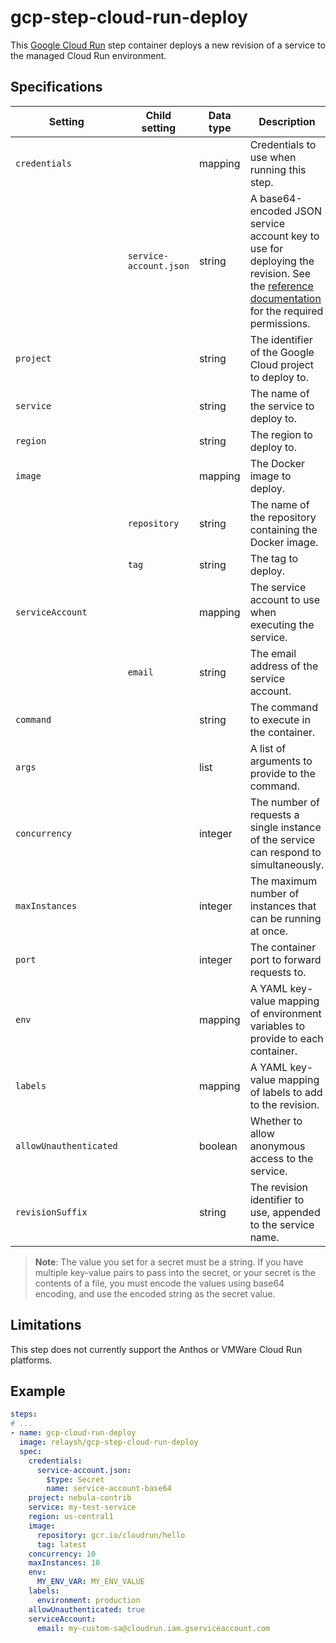 # gcp-step-cloud-run-deploy

This [Google Cloud Run](https://cloud.google.com/run) step container deploys a
new revision of a service to the managed Cloud Run environment.

## Specifications

| Setting | Child setting | Data type | Description | Default | Required |
|---------|---------------|-----------|-------------|---------|----------|
| `credentials` || mapping | Credentials to use when running this step. | None | True |
|| `service-account.json` | string | A base64-encoded JSON service account key to use for deploying the revision. See the [reference documentation](https://cloud.google.com/run/docs/reference/iam/roles#additional-configuration) for the required permissions. | None | True |
| `project` || string | The identifier of the Google Cloud project to deploy to. | None | True |
| `service` || string | The name of the service to deploy to. | None | True |
| `region` || string | The region to deploy to. | None | True |
| `image` || mapping | The Docker image to deploy. | None | True |
|| `repository` | string | The name of the repository containing the Docker image. | None | True |
|| `tag` | string | The tag to deploy. | `latest` | False |
| `serviceAccount` || mapping | The service account to use when executing the service. | Project default | False |
|| `email` | string | The email address of the service account. | None | False |
| `command` || string | The command to execute in the container. | Specified by the container | False |
| `args` || list | A list of arguments to provide to the command. | Specified by the container | False |
| `concurrency` || integer | The number of requests a single instance of the service can respond to simultaneously. | Dynamic | False |
| `maxInstances` || integer | The maximum number of instances that can be running at once. | 1000 | False |
| `port` || integer | The container port to forward requests to. | Dynamic | False |
| `env` || mapping | A YAML key-value mapping of environment variables to provide to each container. | None | False |
| `labels` || mapping | A YAML key-value mapping of labels to add to the revision. | None | False |
| `allowUnauthenticated` || boolean | Whether to allow anonymous access to the service. | `false` | False |
| `revisionSuffix` || string | The revision identifier to use, appended to the service name. | Automatically generated | False |

> **Note**: The value you set for a secret must be a string. If you have
> multiple key-value pairs to pass into the secret, or your secret is the
> contents of a file, you must encode the values using base64 encoding, and use
> the encoded string as the secret value.

## Limitations

This step does not currently support the Anthos or VMWare Cloud Run platforms.

## Example

```yaml
steps:
# ...
- name: gcp-cloud-run-deploy
  image: relaysh/gcp-step-cloud-run-deploy
  spec:
    credentials:
      service-account.json:
        $type: Secret
        name: service-account-base64
    project: nebula-contrib
    service: my-test-service
    region: us-central1
    image:
      repository: gcr.io/cloudrun/hello
      tag: latest
    concurrency: 10
    maxInstances: 10
    env:
      MY_ENV_VAR: MY_ENV_VALUE
    labels:
      environment: production
    allowUnauthenticated: true
    serviceAccount:
      email: my-custom-sa@cloudrun.iam.gserviceaccount.com
```
